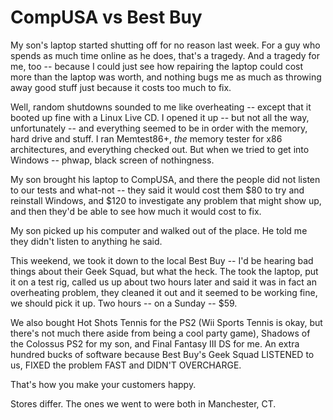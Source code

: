 # CompUSA vs Best Buy

My son's laptop started shutting off for no reason last week. For a guy who spends as much time online as he does, that's a tragedy. And a tragedy for me, too -- because I could just see how repairing the laptop could cost more than the laptop was worth, and nothing bugs me as much as throwing away good stuff just because it costs too much to fix.

Well, random shutdowns sounded to me like overheating -- except that it booted up fine with a Linux Live CD. I opened it up -- but not all the way, unfortunately -- and everything seemed to be in order with the memory, hard drive and stuff. I ran Memtest86+, *the* memory tester for x86 architectures, and everything checked out. But when we tried to get into Windows -- phwap, black screen of nothingness.

My son brought his laptop to CompUSA, and there the people did not listen to our tests and what-not -- they said it would cost them $80 to try and reinstall Windows, and $120 to investigate any problem that might show up, and then they'd be able to see how much it would cost to fix.

My son picked up his computer and walked out of the place. He told me they didn't listen to anything he said.

This weekend, we took it down to the local Best Buy -- I'd be hearing bad things about their Geek Squad, but what the heck. The took the laptop, put it on a test rig, called us up about two hours later and said it was in fact an overheating problem, they cleaned it out and it seemed to be working fine, we should pick it up. Two hours -- on a Sunday -- $59.

We also bought Hot Shots Tennis for the PS2 (Wii Sports Tennis is okay, but there's not much there aside from being a cool party game), Shadows of the Colossus PS2 for my son, and Final Fantasy III DS for me. An extra hundred bucks of software because Best Buy's Geek Squad LISTENED to us, FIXED the problem FAST and DIDN'T OVERCHARGE.

That's how you make your customers happy.

Stores differ. The ones we went to were both in Manchester, CT.
